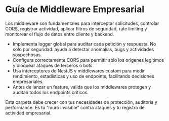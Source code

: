 # Guía de Middleware Empresarial

Los middleware son fundamentales para interceptar solicitudes, controlar CORS, registrar actividad, aplicar filtros de seguridad, rate limiting y monitorear el flujo de datos entre cliente y backend.

- Implementa logger global para auditar cada petición y respuesta. No solo por seguridad: ayuda a detectar anomalías, bugs y actividades sospechosas.
- Configura correctamente CORS para permitir solo los orígenes legítimos y bloquear ataques de terceros o bots.
- Usa interceptores de NestJS y middlewares custom para medir rendimiento, estadísticas y uso de endpoints, facilitando decisiones empresariales.
- Antes de lanzar un feature, valida que los middlewares protegen y auditan todos los endpoints críticos.

Esta carpeta debe crecer con tus necesidades de protección, auditoría y performance. Es tu “muro invisible” contra ataques y tu registro de actividad empresarial.

